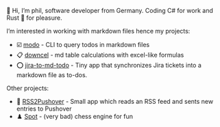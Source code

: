 👋 Hi, I’m phil, software developer from Germany.
Coding C# for work and Rust 🦀 for pleasure.

I’m interested in working with markdown files hence my projects:
- ☑️ [modo](https://github.com/philphilphil/modo) - CLI to query todos in markdown files
- 📋 [downcel](https://github.com/philphilphil/downcel) - md table calculations with excel-like formulas
- ⭕ [jira-to-md-todo](https://github.com/philphilphil/jira-to-md-todo) - Tiny app that synchronizes Jira tickets into a markdown file as to-dos. 

Other projects:
- 📰 [RSS2Pushover](https://github.com/philphilphil/RSS2Pushover) - Small app which reads an RSS feed and sents new entries to Pushover 
- ♟️ [Spot](https://github.com/philphilphil/Spot) - (very bad) chess engine for fun 

<!---
philphilphil/philphilphil is a ✨ special ✨ repository because its `README.md` (this file) appears on your GitHub profile.
You can click the Preview link to take a look atyour changes.
--->
